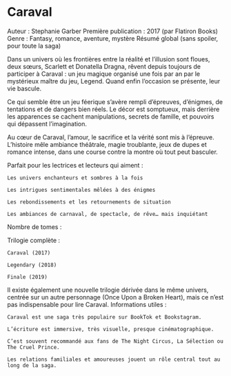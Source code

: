 # Caraval

Auteur : Stephanie Garber
Première publication : 2017 (par Flatiron Books)
Genre : Fantasy, romance, aventure, mystère
Résumé global (sans spoiler, pour toute la saga)

Dans un univers où les frontières entre la réalité et l’illusion sont floues, deux sœurs, Scarlett et Donatella Dragna, rêvent depuis toujours de participer à Caraval : un jeu magique organisé une fois par an par le mystérieux maître du jeu, Legend. Quand enfin l’occasion se présente, leur vie bascule.

Ce qui semble être un jeu féerique s’avère rempli d’épreuves, d’énigmes, de tentations et de dangers bien réels. Le décor est somptueux, mais derrière les apparences se cachent manipulations, secrets de famille, et pouvoirs qui dépassent l’imagination.

Au cœur de Caraval, l’amour, le sacrifice et la vérité sont mis à l’épreuve. L’histoire mêle ambiance théâtrale, magie troublante, jeux de dupes et romance intense, dans une course contre la montre où tout peut basculer.

Parfait pour les lectrices et lecteurs qui aiment :

    Les univers enchanteurs et sombres à la fois

    Les intrigues sentimentales mêlées à des énigmes

    Les rebondissements et les retournements de situation

    Les ambiances de carnaval, de spectacle, de rêve… mais inquiétant

Nombre de tomes :

Trilogie complète :

    Caraval (2017)

    Legendary (2018)

    Finale (2019)

Il existe également une nouvelle trilogie dérivée dans le même univers, centrée sur un autre personnage (Once Upon a Broken Heart), mais ce n’est pas indispensable pour lire Caraval.
Informations utiles :

    Caraval est une saga très populaire sur BookTok et Bookstagram.

    L’écriture est immersive, très visuelle, presque cinématographique.

    C’est souvent recommandé aux fans de The Night Circus, La Sélection ou The Cruel Prince.

    Les relations familiales et amoureuses jouent un rôle central tout au long de la saga.